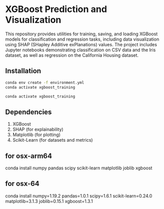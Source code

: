 # XGBoost Prediction and Visualization
This repository provides utilities for training, saving, and loading XGBoost models for classification and regression tasks, including data visualization using SHAP (SHapley Additive exPlanations) values. The project includes Jupyter notebooks demonstrating classification on CSV data and the Iris dataset, as well as regression on the California Housing dataset.


## Installation
```bash
conda env create -f environment.yml
conda activate xgboost_training
```

```bash
conda activate xgboost_training
```

## Dependencies
1. XGBoost
1. SHAP (for explainability)
1. Matplotlib (for plotting)
1. Scikit-Learn (for datasets and metrics)

## for osx-arm64
conda install numpy pandas scipy scikit-learn matplotlib joblib xgboost

## for osx-64
conda install numpy=1.19.2 pandas=1.0.1 scipy=1.6.1 scikit-learn=0.24.0 matplotlib=3.1.3 joblib=0.15.1 xgboost=1.3.1
